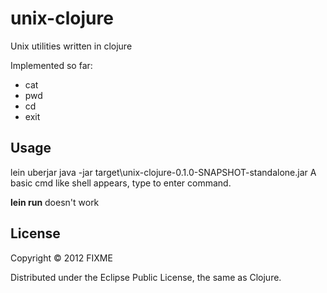 # unix-clojure

Unix utilities written in clojure

Implemented so far:
 - cat
 - pwd
 - cd
 - exit

## Usage

lein uberjar
java -jar target\unix-clojure-0.1.0-SNAPSHOT-standalone.jar
A basic cmd like shell appears, type to enter command.

**lein run** doesn't work

## License

Copyright © 2012 FIXME

Distributed under the Eclipse Public License, the same as Clojure.
